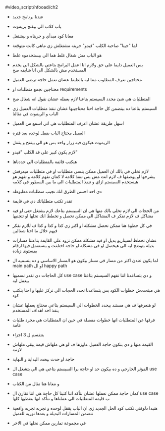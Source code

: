 #video_script/hfooad/ch2

- عندنا برنامج جديد
- باب كلاب الي بيفتح بريموت
- معانا كود مبدأي و جربناه و بيشتغل
- لما "جينا" صاحبة الكلب "فيدو" جربته مشتغلش زي ماهي كانت متوقعة
- هو الباب مش شغال غلط هما الي بيستخدموه غلط
- بس العميل دايما على حق ولازم انا اعمل البرامج بتاعتي بالشكل الي يخدم المستخدم مش بالشكل الي انا شايفه صح
- محتاجين نعرف المطلوب مننا ايه بالظبط عشان نعمل حاجة ترضي العميل
- محتاجين نجمع متطلبات او requirements
- المتطلبات هي شئ محدد السيستم بتاعنا لازم يعمله عشان نقول انه شغال صح
- السيستم بتاعنا ده بيتضمن كل حاجة احنا محتاجينها عشان ننفذ متطلبات العميل زي الباب و الريموت في مثالنا
- اسهل طريقة عشان اعرف المتطلبات هي اني اسمع من العميل
- العميل محتاج الباب يقفل لوحده بعد فترة
- الريموت هيكون فيه زرار واحد بس هو الي بيفتح و يقفل
- لازم يكون كبير على قد الكلب "فيدو"
- هنكتب قائمة بالمتطلبات الي حددناها
- لازم تخلي في بالك ان العميل ممكن ينسى متطلبات او في متطلبات ميعرفش يشرحها او يوصفها ف لازم انت مش بس تنفذ كلامه لا كمان تفهم كلامه و تفهم هو هيستخدم السيستم ازاي و تنفذ المتطلبات الي ما بين السطور في كلامه
- دي احد احسن الطرق انك تجيب متطلبات مظبوطة
- تقدر تكتب متطلباتك دي في قايمة

- من الحجات الي لازم تخلي بالك منها هي ان السيستم بتاعك لازم يشتغل حتى لو فيه مشاكل ف لازم تفكر ف المشاكل الي ممكن تحصل و تخطط انك تحلها او تتجنبها
- في كل خطوة هنا ممكن تحصل مشكلة او اكتر زي كذا و كذا و كذا ف للازم نفكر فيهم خلال ما احنا شغالين
- عشان نخطط لسيناريو بديل او فيه مشكلة ممكن نزود على القايمة بتاعتنا مسارات بديلة بتوضح ايه الي هيحصل لو في مشكلة او حاجة اختلفت و بنستعمل فيها ارقام بمستوى زيادة
- لما يكون عندن اكتر من مسار في مسار بيكون هو المسار الاساسي و ده بنسميه ال main path او ال happy path
- كل الحاجات دي نقدر نسميها use case و دي بتساعدنا اننا نفهم السيستم بتاعنا بيعمل ايه
- هي مبتحددش خطوات الكود بس بتساعدنا نحدد الحجات الي نركز عليها و احنا بنكتب كود
- لو هنعرفها ف هي مستند بيحدد الخطوات الي السيستم بتاعي محتاج يعملها عشان ينفذ احد اهداف المستخدم
- فرقها عن المتطلبات انها خطوات مفصلة في حين ان المتطلبات هي مجرد طلبات عامة
- بتتقسم ل 3 اجزاء
- القيمة منها و دي بتكون حاجة العميل عاوزها ف لو هي ملهاش قيمة يبقى ملهاش لازمة
- حاجة او حدث بيحدد البداية و النهاية
- المؤثر الخارجي و ده بيكون حد او حاجة برا السيستم بتاعي هي الي بتشغل ال use case
- و معانا هنا مثال من الكتاب
- كمان حاجة ممكن نعملها عشان نتأكد اننا كتبنا كل حاجة هي اننا نقارن ال use case ب قايمة المتطلبات الي عملناها و نتأكد انها بتغطيها كلها

- هنبدا دلوقتي نكتب كود الحل الجديد زي ان الباب يقفل لوحده و نجربه تجربه واقعية تتضمن المسارات البديلة و بعدها نوريه للعميل
- في مجموعة تمارين ممكن نحلها في الاخر
